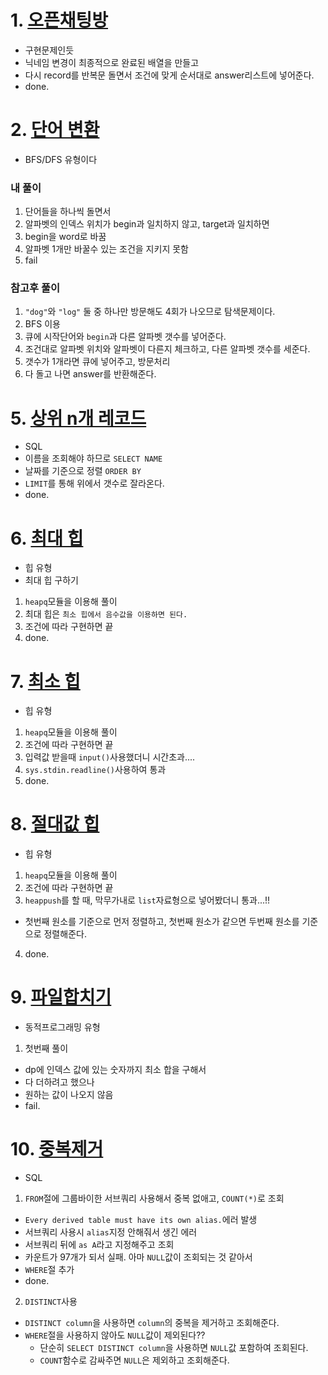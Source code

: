 # 1. <a href="https://school.programmers.co.kr/learn/courses/30/lessons/42888">오픈채팅방</a>
- 구현문제인듯
- 닉네임 변경이 최종적으로 완료된 배열을 만들고
- 다시 record를 반복문 돌면서 조건에 맞게 순서대로 answer리스트에 넣어준다.
- done.

# 2. <a href="https://school.programmers.co.kr/learn/courses/30/lessons/42888">단어 변환</a>
- BFS/DFS 유형이다

### 내 풀이
1. 단어들을 하나씩 돌면서
2. 알파벳의 인덱스 위치가 begin과 일치하지 않고, target과 일치하면
3. begin을 word로 바꿈
4. 알파벳 1개만 바꿀수 있는 조건을 지키지 못함
5. fail

### 참고후 풀이
1. `"dog"`와 `"log"` 둘 중 하나만 방문해도 4회가 나오므로 탐색문제이다.
2. BFS 이용
3. 큐에 시작단어와 `begin`과 다른 알파벳 갯수를 넣어준다.
4. 조건대로 알파벳 위치와 알파벳이 다른지 체크하고, 다른 알파벳 갯수를 세준다.
5. 갯수가 1개라면 큐에 넣어주고, 방문처리
6. 다 돌고 나면 answer를 반환해준다.

# 5. <a href="https://school.programmers.co.kr/learn/courses/30/lessons/59405">상위 n개 레코드</a>
- SQL
- 이름을 조회해야 하므로 `SELECT NAME`
- 날짜를 기준으로 정렬 `ORDER BY`
- `LIMIT`를 통해 위에서 갯수로 잘라온다.
- done.

# 6. <a href="https://www.acmicpc.net/problem/11279">최대 힙</a>
- 힙 유형
- 최대 힙 구하기
1. `heapq`모듈을 이용해 풀이
2. 최대 힙은 `최소 힙에서 음수값을 이용하면 된다.`
3. 조건에 따라 구현하면 끝
4. done.

# 7. <a href="https://www.acmicpc.net/problem/1927">최소 힙</a>
- 힙 유형
1. `heapq`모듈을 이용해 풀이
2. 조건에 따라 구현하면 끝
3. 입력값 받을때 `input()`사용했더니 시간초과....
4. `sys.stdin.readline()`사용하여 통과
5. done.

# 8. <a href="https://www.acmicpc.net/problem/11286">절대값 힙</a>
- 힙 유형
1. `heapq`모듈을 이용해 풀이
2. 조건에 따라 구현하면 끝
3. `heappush`를 할 때, 막무가내로 `list`자료형으로 넣어봤더니 통과...!!
  - 첫번째 원소를 기준으로 먼저 정렬하고, 첫번째 원소가 같으면 두번째 원소를 기준으로 정렬해준다.
4. done.

# 9. <a href="https://www.acmicpc.net/problem/11066">파일합치기</a>
- 동적프로그래밍 유형
1. 첫번째 풀이
  - dp에 인덱스 값에 있는 숫자까지 최소 합을 구해서
  - 다 더하려고 했으나
  - 원하는 값이 나오지 않음
  - fail.

# 10. <a href="https://school.programmers.co.kr/learn/courses/30/lessons/59408">중복제거</a>
- SQL
1. `FROM`절에 그룹바이한 서브쿼리 사용해서 중복 없애고, `COUNT(*)`로 조회
  - `Every derived table must have its own alias.`에러 발생
  - 서브쿼리 사용시 `alias`지정 안해줘서 생긴 에러
  - 서브쿼리 뒤에 `as A`라고 지정해주고 조회
  - 카운트가 97개가 되서 실패. 아마 `NULL`값이 조회되는 것 같아서
  - `WHERE`절 추가
  - done.

2. `DISTINCT`사용
  - `DISTINCT column`을 사용하면 `column`의 중복을 제거하고 조회해준다.
  - `WHERE`절을 사용하지 않아도 `NULL`값이 제외된다??
    - 단순히 `SELECT DISTINCT column`을 사용하면 `NULL`값 포함하여 조회된다.
    - `COUNT`함수로 감싸주면 `NULL`은 제외하고 조회해준다.
